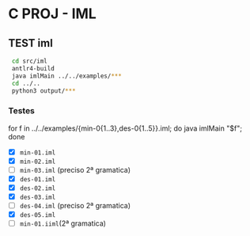 # C PROJ - IML

## TEST iml

   ```bash
    cd src/iml
    antlr4-build
    java imlMain ../../examples/***
    cd ../..
    python3 output/***
   ```

### Testes

for f in ../../examples/{min-0{1..3},des-0{1..5}}.iml; do java imlMain "$f"; done

- [x] `min-01.iml`
- [x] `min-02.iml`
- [ ] `min-03.iml` (preciso 2ª gramatica)
- [x] `des-01.iml`
- [x] `des-02.iml`
- [x] `des-03.iml`
- [ ] `des-04.iml` (preciso 2ª gramatica)
- [x] `des-05.iml`
- [ ] `min-01.iiml`(2ª gramatica)
